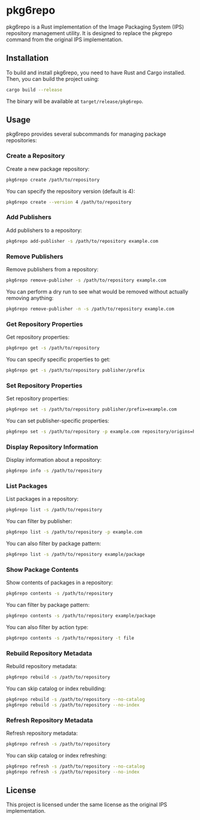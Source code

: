 # pkg6repo

pkg6repo is a Rust implementation of the Image Packaging System (IPS) repository management utility. It is designed to replace the pkgrepo command from the original IPS implementation.

## Installation

To build and install pkg6repo, you need to have Rust and Cargo installed. Then, you can build the project using:

```bash
cargo build --release
```

The binary will be available at `target/release/pkg6repo`.

## Usage

pkg6repo provides several subcommands for managing package repositories:

### Create a Repository

Create a new package repository:

```bash
pkg6repo create /path/to/repository
```

You can specify the repository version (default is 4):

```bash
pkg6repo create --version 4 /path/to/repository
```

### Add Publishers

Add publishers to a repository:

```bash
pkg6repo add-publisher -s /path/to/repository example.com
```

### Remove Publishers

Remove publishers from a repository:

```bash
pkg6repo remove-publisher -s /path/to/repository example.com
```

You can perform a dry run to see what would be removed without actually removing anything:

```bash
pkg6repo remove-publisher -n -s /path/to/repository example.com
```

### Get Repository Properties

Get repository properties:

```bash
pkg6repo get -s /path/to/repository
```

You can specify specific properties to get:

```bash
pkg6repo get -s /path/to/repository publisher/prefix
```

### Set Repository Properties

Set repository properties:

```bash
pkg6repo set -s /path/to/repository publisher/prefix=example.com
```

You can set publisher-specific properties:

```bash
pkg6repo set -s /path/to/repository -p example.com repository/origins=http://example.com/repository
```

### Display Repository Information

Display information about a repository:

```bash
pkg6repo info -s /path/to/repository
```

### List Packages

List packages in a repository:

```bash
pkg6repo list -s /path/to/repository
```

You can filter by publisher:

```bash
pkg6repo list -s /path/to/repository -p example.com
```

You can also filter by package pattern:

```bash
pkg6repo list -s /path/to/repository example/package
```

### Show Package Contents

Show contents of packages in a repository:

```bash
pkg6repo contents -s /path/to/repository
```

You can filter by package pattern:

```bash
pkg6repo contents -s /path/to/repository example/package
```

You can also filter by action type:

```bash
pkg6repo contents -s /path/to/repository -t file
```

### Rebuild Repository Metadata

Rebuild repository metadata:

```bash
pkg6repo rebuild -s /path/to/repository
```

You can skip catalog or index rebuilding:

```bash
pkg6repo rebuild -s /path/to/repository --no-catalog
pkg6repo rebuild -s /path/to/repository --no-index
```

### Refresh Repository Metadata

Refresh repository metadata:

```bash
pkg6repo refresh -s /path/to/repository
```

You can skip catalog or index refreshing:

```bash
pkg6repo refresh -s /path/to/repository --no-catalog
pkg6repo refresh -s /path/to/repository --no-index
```

## License

This project is licensed under the same license as the original IPS implementation.